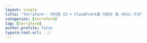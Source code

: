```yaml
---
layout: single
title: "Terraform - 테라폼 S3 + CloudFront를 이용한 웹 서비스 구성"
categories: [terraform]
tag: [terraform]
author_profile: false
typora-root-url: ../
---
```


### 